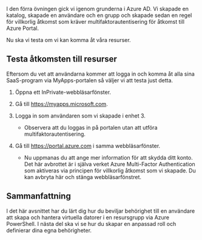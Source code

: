 I den förra övningen gick vi igenom grunderna i Azure AD. Vi skapade en katalog, skapade en användare och en grupp och skapade sedan en regel för villkorlig åtkomst som kräver multifaktorautentisering för åtkomst till Azure Portal.

Nu ska vi testa om vi kan komma åt våra resurser.

## <a name="test-access-to-resources"></a>Testa åtkomsten till resurser

Eftersom du vet att användarna kommer att logga in och komma åt alla sina SaaS-program via MyApps-portalen så väljer vi att testa just detta.

1. Öppna ett InPrivate-webbläsarfönster.

1. Gå till https://myapps.microsoft.com.

1. Logga in som användaren som vi skapade i enhet 3.

   * Observera att du loggas in på portalen utan att utföra multifaktorautentisering.

1. Gå till https://portal.azure.com i samma webbläsarfönster.

   * Nu uppmanas du att ange mer information för att skydda ditt konto. Det här avbrottet är i själva verket Azure Multi-Factor Authentication som aktiveras via principen för villkorlig åtkomst som vi skapade. Du kan avbryta här och stänga webbläsarfönstret.

## <a name="summary"></a>Sammanfattning

I det här avsnittet har du lärt dig hur du beviljar behörighet till en användare att skapa och hantera virtuella datorer i en resursgrupp via Azure PowerShell. I nästa del ska vi se hur du skapar en anpassad roll och definierar dina egna behörigheter.